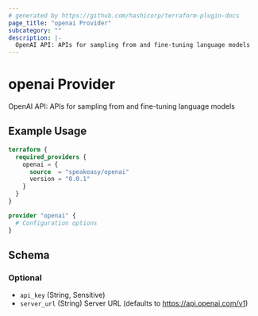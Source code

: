 ```yaml
---
# generated by https://github.com/hashicorp/terraform-plugin-docs
page_title: "openai Provider"
subcategory: ""
description: |-
  OpenAI API: APIs for sampling from and fine-tuning language models
---
```


# openai Provider

OpenAI API: APIs for sampling from and fine-tuning language models

## Example Usage

```terraform
terraform {
  required_providers {
    openai = {
      source  = "speakeasy/openai"
      version = "0.0.1"
    }
  }
}

provider "openai" {
  # Configuration options
}
```

<!-- schema generated by tfplugindocs -->
## Schema

### Optional

- `api_key` (String, Sensitive)
- `server_url` (String) Server URL (defaults to https://api.openai.com/v1)
